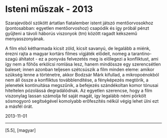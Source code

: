 # Isteni műszak - 2013

Szarajevóból szökött ártatlan fiatalember istent játszó mentőorvosokhoz (pontosabban: egyetlen mentőorvoshoz) csapódik és így próbál pénzt gyűjteni a távoli háborús viszonyok (tm) között ragadt kékszemű menyasszonyának.  

A film első kétharmada kicsit zöld, kicsit savanyú, de legalább a miénk, érezni rajta a magyar kortárs filmes vígjáték elődeit, nomeg a tarantino-szagú áhítatot - ez a ponyvás felvezetés meg is előlegezi a konfliktust, ami így nem a főhős erkölcsi romlása lesz, hanem mindössze egy szerencsétlen baleset; innen azonban teljesen szétcsúszik a film minden eleme: amikor szükség lenne a történetre, akkor Bodzsár Márk kifullad, a mikropoénokból nem áll össze a konfliktus továbblendítése, a fényképezés megtörik, a jelenetek kontinuitása megszűnik, a befejezés szándékoltan komor tónusai hiteltelen pózolássá degradálódnak. Az egyetlen szerencse, hogy a film viszonylag lassan számolja fel saját magát, így legalább némi pörkölt sósmogyoró segítségével komolyabb erőfeszítés nélkül végig lehet ülni ezt a másfél órát.

2013-11-01 

----

[5.5], [magyar]
